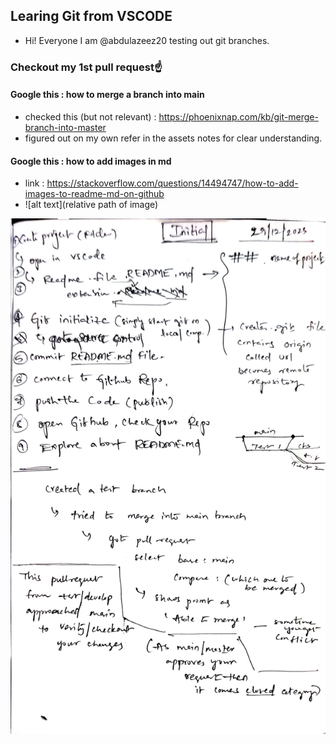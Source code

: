 ## Learing Git from VSCODE
- Hi! Everyone I am @abdulazeez20 testing out git branches.

### Checkout my 1st pull request☝️
#### Google this : how to merge a branch into main
- checked this (but not relevant) : https://phoenixnap.com/kb/git-merge-branch-into-master
- figured out on my own refer in the assets notes for clear understanding.


#### Google this : how to add images in md
- link : https://stackoverflow.com/questions/14494747/how-to-add-images-to-readme-md-on-github
- ![alt text](relative path of image)

![Notes](assets/notes.jpg)
